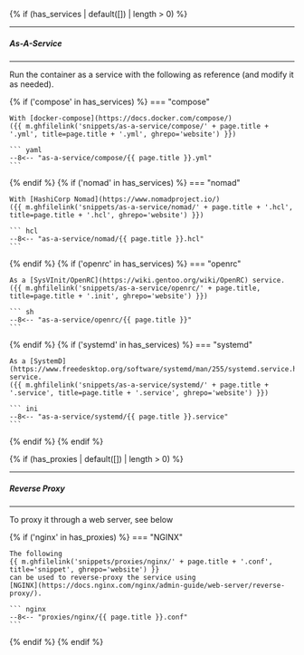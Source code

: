 {% if (has_services | default([]) | length > 0) %}

---
##### As-A-Service
---

Run the container as a service with the following as
reference (and modify it as needed).

{%   if ('compose' in has_services) %}
=== "compose"

    With [docker-compose](https://docs.docker.com/compose/)
    ({{ m.ghfilelink('snippets/as-a-service/compose/' + page.title + '.yml', title=page.title + '.yml', ghrepo='website') }})

    ``` yaml
    --8<-- "as-a-service/compose/{{ page.title }}.yml"
    ```
{%   endif %}
{%   if ('nomad' in has_services) %}
=== "nomad"

    With [HashiCorp Nomad](https://www.nomadproject.io/)
    ({{ m.ghfilelink('snippets/as-a-service/nomad/' + page.title + '.hcl', title=page.title + '.hcl', ghrepo='website') }})

    ``` hcl
    --8<-- "as-a-service/nomad/{{ page.title }}.hcl"
    ```
{%   endif %}
{%   if ('openrc' in has_services) %}
=== "openrc"

    As a [SysVInit/OpenRC](https://wiki.gentoo.org/wiki/OpenRC) service.
    ({{ m.ghfilelink('snippets/as-a-service/openrc/' + page.title, title=page.title + '.init', ghrepo='website') }})

    ``` sh
    --8<-- "as-a-service/openrc/{{ page.title }}"
    ```
{%   endif %}
{%   if ('systemd' in has_services) %}
=== "systemd"

    As a [SystemD](https://www.freedesktop.org/software/systemd/man/255/systemd.service.html) service.
    ({{ m.ghfilelink('snippets/as-a-service/systemd/' + page.title + '.service', title=page.title + '.service', ghrepo='website') }})

    ``` ini
    --8<-- "as-a-service/systemd/{{ page.title }}.service"
    ```
{%   endif %}
{% endif %}

{% if (has_proxies | default([]) | length > 0) %}

---
##### Reverse Proxy
---

To proxy it through a web server, see below

{%   if ('nginx' in has_proxies) %}
=== "NGINX"

    The following
    {{ m.ghfilelink('snippets/proxies/nginx/' + page.title + '.conf', title='snippet', ghrepo='website') }}
    can be used to reverse-proxy the service using
    [NGINX](https://docs.nginx.com/nginx/admin-guide/web-server/reverse-proxy/).

    ``` nginx
    --8<-- "proxies/nginx/{{ page.title }}.conf"
    ```
{%   endif %}
{% endif %}
